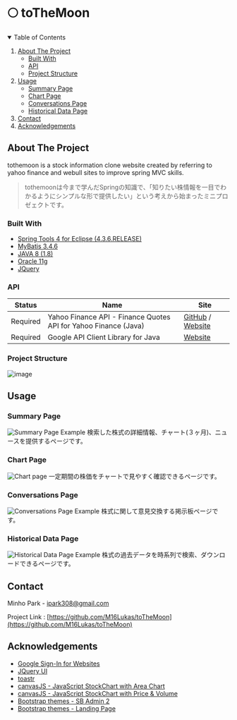 # 🌕 toTheMoon
 
<!-- TABLE OF CONTENTS -->
<details open="open">
  <summary>Table of Contents</summary>
  <ol>
    <li>
      <a href="#about-the-project">About The Project</a>
      <ul>
        <li><a href="#built-with">Built With</a></li>
        <li><a href="#api">API</a></li>
        <li><a href="#project-structure">Project Structure</a></li>
      </ul>
    </li>
    <li>
      <a href="#usage">Usage</a>
      <ul>
        <li><a href="#summary-page">Summary Page</a></li>
        <li><a href="#chart-page">Chart Page</a></li>
        <li><a href="#conversations-page">Conversations Page</a></li>
        <li><a href="#historical-data-page">Historical Data Page</a></li>
      </ul>
    </li>
    <li><a href="#contact">Contact</a></li>
    <li><a href="#acknowledgements">Acknowledgements</a></li>
  </ol>
</details>
 
<!-- ABOUT THE PROJECT -->
## About The Project

tothemoon is a stock information clone website created by referring to yahoo finance and webull sites to improve spring MVC skills.   

> tothemoonは今まで学んだSpringの知識で、「知りたい株情報を一目でわかるようにシンプルな形で提供したい」という考えから始まったミニプロゼェクトです。

### Built With

* [Spring Tools 4 for Eclipse (4.3.6.RELEASE)](https://spring.io/tools)
* [MyBatis 3.4.6](https://github.com/mybatis/mybatis-3/releases/tag/mybatis-3.4.6)
* [JAVA 8 (1.8)](https://www.oracle.com/java/technologies/javase/javase-jdk8-downloads.html)
* [Oracle 11g](https://edelivery.oracle.com/osdc/faces/SoftwareDelivery)
* [JQuery](https://jquery.com)


### API
Status | Name | Site 
---- | ---- | ---- 
Required | Yahoo Finance API - Finance Quotes API for Yahoo Finance (Java) | [GitHub](https://github.com/sstrickx/yahoofinance-api) /  [Website](https://financequotes-api.com/)
Required | Google API Client Library for Java | [Website](https://developers.google.com/api-client-library/java)


<!-- Project Structure -->
### Project Structure
![image](https://user-images.githubusercontent.com/46748131/130345759-74995b67-5afd-499d-a53d-71e2404c452b.jpg)

<!-- USAGE -->
## Usage

### Summary Page

![Summary Page Example](https://user-images.githubusercontent.com/46748131/129910550-2f6ba23f-d050-4002-b9a0-db3c26211129.gif)
検索した株式の詳細情報、チャート(３ヶ月)、ニュースを提供するページです。

### Chart Page

![Chart page](https://user-images.githubusercontent.com/46748131/129910608-f9e7e46a-570a-4e55-8929-3e9e908c58bc.gif)
一定期間の株価をチャートで見やすく確認できるページです。

### Conversations Page

![Conversations Page Example](https://user-images.githubusercontent.com/46748131/129910684-c62a06ba-efa1-402b-9445-9224f93f4050.gif)
株式に関して意見交換する掲示板ページです。

### Historical Data Page

![Historical Data Page Example](https://user-images.githubusercontent.com/46748131/129910754-09e79be4-eb6a-4149-b453-a7d43eada18c.gif)
株式の過去データを時系列で検索、ダウンロードできるページです。


<!-- CONTECT -->
## Contact

Minho Park - ipark308@gmail.com

Project Link : [https://github.com/M16Lukas/toTheMoon](https://github.com/M16Lukas/toTheMoon)

<!-- Acknowledgements -->
## Acknowledgements
* [Google Sign-In for Websites](https://developers.google.com/identity/sign-in/web/sign-in)
* [JQuery UI](https://jqueryui.com)
* [toastr](https://github.com/CodeSeven/toastr)
* [canvasJS - JavaScript StockChart with Area Chart](https://canvasjs.com/javascript-stockcharts/area-stockchart)
* [canvasJS - JavaScript StockChart with Price & Volume](https://canvasjs.com/javascript-stockcharts/stockchart-price-volume)
* [Bootstrap themes - SB Admin 2](https://startbootstrap.com/theme/sb-admin-2) 
* [Bootstrap themes - Landing Page](https://startbootstrap.com/theme/landing-page)

